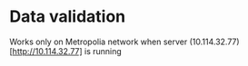 # Data validation
Works only on Metropolia network when server (10.114.32.77)[http://10.114.32.77] is running
